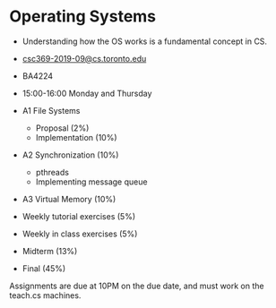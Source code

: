 # Operating Systems

* Understanding how the OS works is a fundamental concept in CS.

* csc369-2019-09@cs.toronto.edu
* BA4224
* 15:00-16:00 Monday and Thursday

* A1 File Systems
  * Proposal (2%)
  * Implementation (10%)
* A2 Synchronization (10%)
  * pthreads
  * Implementing message queue
* A3 Virtual Memory (10%)
* Weekly tutorial exercises (5%)
* Weekly in class exercises (5%)
* Midterm (13%)
* Final (45%)

Assignments are due at 10PM on the due date, and must work on the teach.cs machines.
